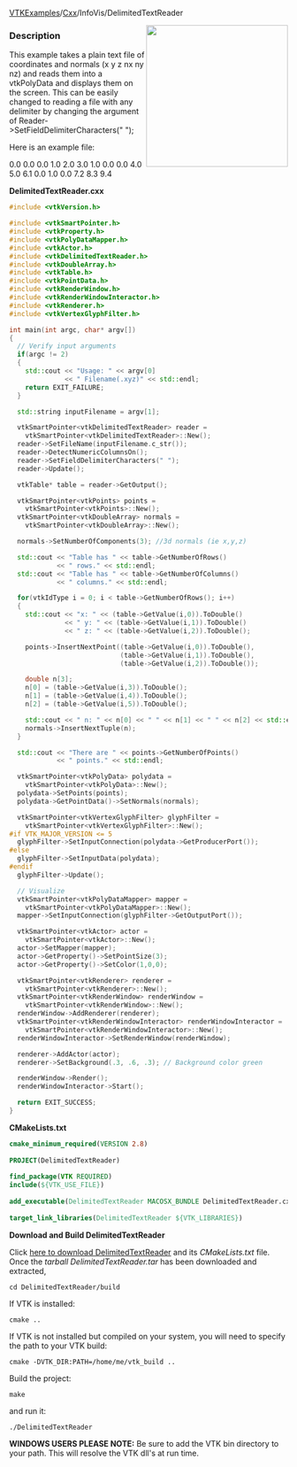 [VTKExamples](Home)/[Cxx](Cxx)/InfoVis/DelimitedTextReader

<img align="right" src="https://github.com/lorensen/VTKExamples/raw/master/Testing/Baseline/InfoVis/TestDelimitedTextReader.png" width="256" />

### Description
This example takes a plain text file of coordinates and normals (x y z nx ny nz) and reads them into a vtkPolyData and displays them on the screen. This can be easily changed to reading a file with any delimiter by changing the argument of <source lang="cpp">Reader->SetFieldDelimiterCharacters(" ");</source>

Here is an example file:

 0.0 0.0 0.0 1.0 2.0 3.0
 1.0 0.0 0.0 4.0 5.0 6.1
 0.0 1.0 0.0 7.2 8.3 9.4

**DelimitedTextReader.cxx**
```c++
#include <vtkVersion.h>

#include <vtkSmartPointer.h>
#include <vtkProperty.h>
#include <vtkPolyDataMapper.h>
#include <vtkActor.h>
#include <vtkDelimitedTextReader.h>
#include <vtkDoubleArray.h>
#include <vtkTable.h>
#include <vtkPointData.h>
#include <vtkRenderWindow.h>
#include <vtkRenderWindowInteractor.h>
#include <vtkRenderer.h>
#include <vtkVertexGlyphFilter.h>

int main(int argc, char* argv[])
{
  // Verify input arguments
  if(argc != 2)
  {
    std::cout << "Usage: " << argv[0]
              << " Filename(.xyz)" << std::endl;
    return EXIT_FAILURE;
  }

  std::string inputFilename = argv[1];

  vtkSmartPointer<vtkDelimitedTextReader> reader =
    vtkSmartPointer<vtkDelimitedTextReader>::New();
  reader->SetFileName(inputFilename.c_str());
  reader->DetectNumericColumnsOn();
  reader->SetFieldDelimiterCharacters(" ");
  reader->Update();

  vtkTable* table = reader->GetOutput();

  vtkSmartPointer<vtkPoints> points =
    vtkSmartPointer<vtkPoints>::New();
  vtkSmartPointer<vtkDoubleArray> normals =
    vtkSmartPointer<vtkDoubleArray>::New();

  normals->SetNumberOfComponents(3); //3d normals (ie x,y,z)

  std::cout << "Table has " << table->GetNumberOfRows()
            << " rows." << std::endl;
  std::cout << "Table has " << table->GetNumberOfColumns()
            << " columns." << std::endl;

  for(vtkIdType i = 0; i < table->GetNumberOfRows(); i++)
  {
    std::cout << "x: " << (table->GetValue(i,0)).ToDouble()
              << " y: " << (table->GetValue(i,1)).ToDouble()
              << " z: " << (table->GetValue(i,2)).ToDouble();

    points->InsertNextPoint((table->GetValue(i,0)).ToDouble(),
                            (table->GetValue(i,1)).ToDouble(),
                            (table->GetValue(i,2)).ToDouble());

    double n[3];
    n[0] = (table->GetValue(i,3)).ToDouble();
    n[1] = (table->GetValue(i,4)).ToDouble();
    n[2] = (table->GetValue(i,5)).ToDouble();

    std::cout << " n: " << n[0] << " " << n[1] << " " << n[2] << std::endl;
    normals->InsertNextTuple(n);
  }

  std::cout << "There are " << points->GetNumberOfPoints()
            << " points." << std::endl;

  vtkSmartPointer<vtkPolyData> polydata =
    vtkSmartPointer<vtkPolyData>::New();
  polydata->SetPoints(points);
  polydata->GetPointData()->SetNormals(normals);

  vtkSmartPointer<vtkVertexGlyphFilter> glyphFilter =
    vtkSmartPointer<vtkVertexGlyphFilter>::New();
#if VTK_MAJOR_VERSION <= 5
  glyphFilter->SetInputConnection(polydata->GetProducerPort());
#else
  glyphFilter->SetInputData(polydata);
#endif
  glyphFilter->Update();

  // Visualize
  vtkSmartPointer<vtkPolyDataMapper> mapper =
    vtkSmartPointer<vtkPolyDataMapper>::New();
  mapper->SetInputConnection(glyphFilter->GetOutputPort());

  vtkSmartPointer<vtkActor> actor =
    vtkSmartPointer<vtkActor>::New();
  actor->SetMapper(mapper);
  actor->GetProperty()->SetPointSize(3);
  actor->GetProperty()->SetColor(1,0,0);

  vtkSmartPointer<vtkRenderer> renderer =
    vtkSmartPointer<vtkRenderer>::New();
  vtkSmartPointer<vtkRenderWindow> renderWindow =
    vtkSmartPointer<vtkRenderWindow>::New();
  renderWindow->AddRenderer(renderer);
  vtkSmartPointer<vtkRenderWindowInteractor> renderWindowInteractor =
    vtkSmartPointer<vtkRenderWindowInteractor>::New();
  renderWindowInteractor->SetRenderWindow(renderWindow);

  renderer->AddActor(actor);
  renderer->SetBackground(.3, .6, .3); // Background color green

  renderWindow->Render();
  renderWindowInteractor->Start();

  return EXIT_SUCCESS;
}
```
**CMakeLists.txt**
```cmake
cmake_minimum_required(VERSION 2.8)
 
PROJECT(DelimitedTextReader)
 
find_package(VTK REQUIRED)
include(${VTK_USE_FILE})
 
add_executable(DelimitedTextReader MACOSX_BUNDLE DelimitedTextReader.cxx)
 
target_link_libraries(DelimitedTextReader ${VTK_LIBRARIES})
```

**Download and Build DelimitedTextReader**

Click [here to download DelimitedTextReader](https://github.com/lorensen/VTKWikiExamplesTarballs/raw/master/DelimitedTextReader.tar) and its *CMakeLists.txt* file.
Once the *tarball DelimitedTextReader.tar* has been downloaded and extracted,
```
cd DelimitedTextReader/build 
```
If VTK is installed:
```
cmake ..
```
If VTK is not installed but compiled on your system, you will need to specify the path to your VTK build:
```
cmake -DVTK_DIR:PATH=/home/me/vtk_build ..
```
Build the project:
```
make
```
and run it:
```
./DelimitedTextReader
```
**WINDOWS USERS PLEASE NOTE:** Be sure to add the VTK bin directory to your path. This will resolve the VTK dll's at run time.

